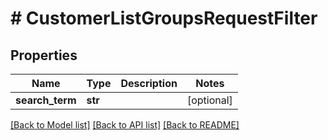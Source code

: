 # # CustomerListGroupsRequestFilter


## Properties 


Name | Type | Description | Notes
------------ | ------------- | ------------- | -------------
**search_term**| **str** |   | [optional]


[[Back to Model list]](../../README.md#models) [[Back to API list]](../../README.md#endpoints) [[Back to README]](../../README.md)

